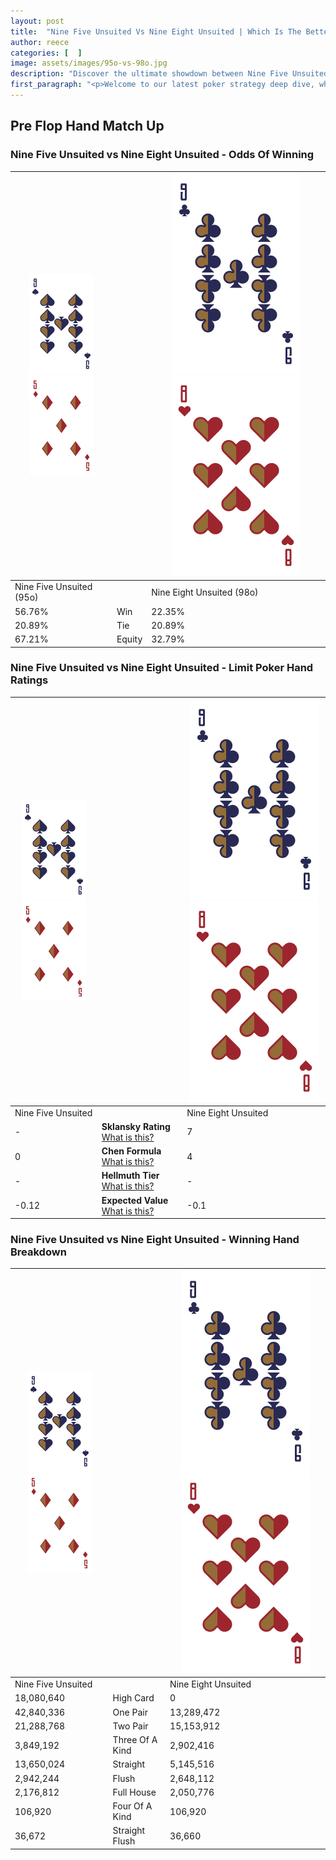 ```yaml
---
layout: post
title:  "Nine Five Unsuited Vs Nine Eight Unsuited | Which Is The Better Hand In Poker? A Complete Guide"
author: reece
categories: [  ]
image: assets/images/95o-vs-98o.jpg
description: "Discover the ultimate showdown between Nine Five Unsuited and Nine Eight Unsuited in poker! Uncover the odds, strategies, and scenarios where one hand triumphs over the other. Get ready to up your poker game with this thrilling analysis."
first_paragraph: "<p>Welcome to our latest poker strategy deep dive, where we're pitting two distinct hands against each other in a high-stakes showdown: Nine Five Unsuited vs Nine Eight Unsuited.</p><p>In the dynamic world of poker, every decision counts, and knowing which hand holds the upper hand is key to your success at the table.</p><p>In this article, we'll dissect these two hands, explore the scenarios where one dominates the other, and equip you with the knowledge to make strategic choices that can tip the odds in your favor.</p><p>Get ready to unravel the intriguing dynamics of these poker hands and elevate your game to new heights.</p>"
---
```




[comment]: # (sp0)

## Pre Flop Hand Match Up

<div class="table hand-ratings" markdown="1"> 



### Nine Five Unsuited vs Nine Eight Unsuited - Odds Of Winning


    
| ![image info](assets/images/hand1/9.png) ![image info](assets/images/hand1/5o.png) |  | ![image info](assets/images/hand2/9.png) ![image info](assets/images/hand2/8o.png) |
| -------- | -------- | -------- |
| Nine Five Unsuited (95o) |  | Nine Eight Unsuited (98o) |
| 56.76% | Win | 22.35% |
| 20.89% | Tie | 20.89% |
| 67.21% | Equity | 32.79% |




[comment]: # (sp1)



### Nine Five Unsuited vs Nine Eight Unsuited - Limit Poker Hand Ratings


    
| ![image info](assets/images/hand1/9.png) ![image info](assets/images/hand1/5o.png) |  | ![image info](assets/images/hand2/9.png) ![image info](assets/images/hand2/8o.png) |
| -------- | -------- | -------- |
| Nine Five Unsuited |  | Nine Eight Unsuited |
| - | **Sklansky Rating** [What is this?](/sklansky-rating-explained) | 7 |
| 0 | **Chen Formula** [What is this?](/chen-formula-explained) | 4 |
| - | **Hellmuth Tier** [What is this?](/Hellmuth-tier-explained) | - |
| -0.12 | **Expected Value** [What is this?](/expected-value-explained) | -0.1 |




[comment]: # (sp2)



### Nine Five Unsuited vs Nine Eight Unsuited - Winning Hand Breakdown


    
| ![image info](assets/images/hand1/9.png) ![image info](assets/images/hand1/5o.png) |  | ![image info](assets/images/hand2/9.png) ![image info](assets/images/hand2/8o.png) |
| -------- | -------- | -------- |
| Nine Five Unsuited |  | Nine Eight Unsuited |
| 18,080,640 | High Card | 0 |
| 42,840,336 | One Pair | 13,289,472 |
| 21,288,768 | Two Pair | 15,153,912 |
| 3,849,192 | Three Of A Kind | 2,902,416 |
| 13,650,024 | Straight | 5,145,516 |
| 2,942,244 | Flush | 2,648,112 |
| 2,176,812 | Full House | 2,050,776 |
| 106,920 | Four Of A Kind | 106,920 |
| 36,672 | Straight Flush | 36,660 |




[comment]: # (sp3)



</div>

[comment]: # (sp4)



[comment]: # (sp5)

